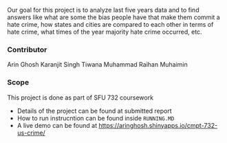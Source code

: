 Our goal for this project is to analyze last five years data and to find answers like what are some the bias people have that make them commit a hate crime, how states and cities are compared to each other in terms of hate crime, what times of the year majority hate crime occurred, etc. 

### Contributor
Arin Ghosh
Karanjit Singh Tiwana
Muhammad Raihan Muhaimin

### Scope
This project is done as part of SFU 732 coursework 

* Details of the project can be found at submitted report
* How to run instrucntion can be found inside `RUNNING.MD`
* A live demo can be found at https://aringhosh.shinyapps.io/cmpt-732-us-crime/
